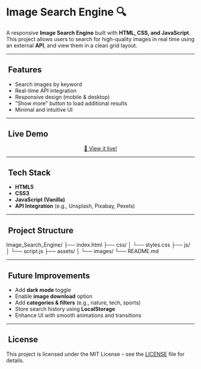 # Image Search Engine  🔍

A responsive **Image Search Engine** built with **HTML, CSS, and JavaScript**.  
This project allows users to search for high-quality images in real time using an external **API**, and view them in a clean grid layout.

---

##  ​ Features
- Search images by keyword  
- Real-time API integration  
- Responsive design (mobile & desktop)  
- "Show more" button to load additional results  
- Minimal and intuitive UI  

---

##  ​ Live Demo

<p align="center">
  <a href="https://imageserch.netlify.app/" target="_blank">
     🚀 View it live!
  </a>
</p>

---

##  ​ Tech Stack
- **HTML5**  
- **CSS3**  
- **JavaScript (Vanilla)**  
- **API Integration** (e.g., Unsplash, Pixabay, Pexels)  

---

##  ​ Project Structure

Image_Search_Engine/
├── index.html
├── css/
│ └── styles.css
├── js/
│ └── script.js
├── assets/
│ └── images/
└── README.md


---

##  ​ Future Improvements
- Add **dark mode** toggle  
- Enable **image download** option  
- Add **categories & filters** (e.g., nature, tech, sports)  
- Store search history using **LocalStorage**  
- Enhance UI with smooth animations and transitions  

---

##  ​ License
This project is licensed under the MIT License – see the [LICENSE](./LICENSE) file for details.
